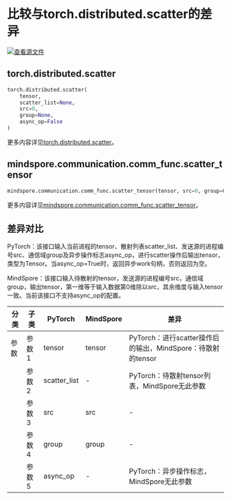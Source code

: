 # 比较与torch.distributed.scatter的差异

[![查看源文件](https://mindspore-website.obs.cn-north-4.myhuaweicloud.com/website-images/r2.4.10/resource/_static/logo_source.svg)](https://gitee.com/mindspore/docs/blob/r2.4.10/docs/mindspore/source_zh_cn/note/api_mapping/pytorch_diff/distributed.scatter.md)

## torch.distributed.scatter

```python
torch.distributed.scatter(
    tensor,
    scatter_list=None,
    src=0,
    group=None,
    async_op=False
)
```

更多内容详见[torch.distributed.scatter](https://pytorch.org/docs/1.8.1/distributed.html#torch.distributed.scatter)。

## mindspore.communication.comm_func.scatter_tensor

```python
mindspore.communication.comm_func.scatter_tensor(tensor, src=0, group=GlobalComm.WORLD_COMM_GROUP)
```

更多内容详见[mindspore.communication.comm_func.scatter_tensor](https://www.mindspore.cn/docs/zh-CN/r2.4.10/api_python/communication/mindspore.communication.comm_func.scatter_tensor.html#mindspore.communication.comm_func.scatter_tensor)。

## 差异对比

PyTorch：该接口输入当前进程的tensor、散射列表scatter_list、发送源的进程编号src、通信域group及异步操作标志async_op，进行scatter操作后输出tensor，类型为Tensor。当async_op=True时，返回异步work句柄，否则返回为空。

MindSpore：该接口输入待散射的tensor，发送源的进程编号src，通信域group，输出tensor，第一维等于输入数据第0维除以src，其余维度与输入tensor一致。当前该接口不支持async_op的配置。

| 分类 | 子类 |PyTorch | MindSpore | 差异 |
| --- | --- | --- | --- |---|
|参数 | 参数1 | tensor | tensor |PyTorch：进行scatter操作后的输出，MindSpore：待散射的tensor |
| | 参数2 | scatter_list | - | PyTorch：待散射tensor列表，MindSpore无此参数|
| | 参数3 | src | src |-|
| | 参数4 | group | group |-|
| | 参数5 | async_op | - |PyTorch：异步操作标志，MindSpore无此参数 |
